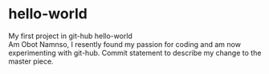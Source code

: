 # hello-world
My first project in git-hub hello-world  
Am Obot Namnso, I resently found my passion for coding and am now experimenting with git-hub.
Commit statement to describe my change to the master piece.  
